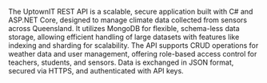 The UptownIT REST API is a scalable, secure application built with C# and ASP.NET Core, designed to manage climate data collected from sensors across Queensland. It utilizes MongoDB for flexible, schema-less data storage, allowing efficient handling of large datasets with features like indexing and sharding for scalability. The API supports CRUD operations for weather data and user management, offering role-based access control for teachers, students, and sensors. Data is exchanged in JSON format, secured via HTTPS, and authenticated with API keys.
